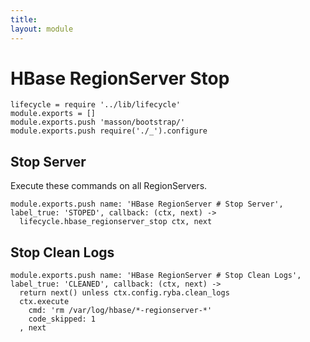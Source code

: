 ```yaml
---
title: 
layout: module
---
```


# HBase RegionServer Stop

    lifecycle = require '../lib/lifecycle'
    module.exports = []
    module.exports.push 'masson/bootstrap/'
    module.exports.push require('./_').configure

## Stop Server

Execute these commands on all RegionServers.

    module.exports.push name: 'HBase RegionServer # Stop Server', label_true: 'STOPED', callback: (ctx, next) ->
      lifecycle.hbase_regionserver_stop ctx, next

## Stop Clean Logs

    module.exports.push name: 'HBase RegionServer # Stop Clean Logs', label_true: 'CLEANED', callback: (ctx, next) ->
      return next() unless ctx.config.ryba.clean_logs
      ctx.execute
        cmd: 'rm /var/log/hbase/*-regionserver-*'
        code_skipped: 1
      , next
